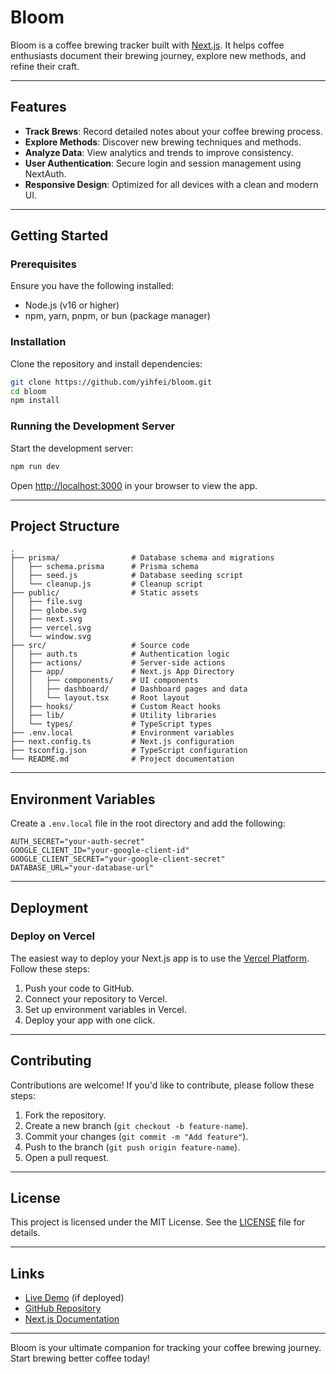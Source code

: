 # Bloom

Bloom is a coffee brewing tracker built with [Next.js](https://nextjs.org). It helps coffee enthusiasts document their brewing journey, explore new methods, and refine their craft.

---

## Features

- **Track Brews**: Record detailed notes about your coffee brewing process.
- **Explore Methods**: Discover new brewing techniques and methods.
- **Analyze Data**: View analytics and trends to improve consistency.
- **User Authentication**: Secure login and session management using NextAuth.
- **Responsive Design**: Optimized for all devices with a clean and modern UI.

---

## Getting Started

### Prerequisites

Ensure you have the following installed:
- Node.js (v16 or higher)
- npm, yarn, pnpm, or bun (package manager)

### Installation

Clone the repository and install dependencies:

```bash
git clone https://github.com/yihfei/bloom.git
cd bloom
npm install
```

### Running the Development Server

Start the development server:

```bash
npm run dev
```

Open [http://localhost:3000](http://localhost:3000) in your browser to view the app.

---

## Project Structure

```
.
├── prisma/                # Database schema and migrations
│   ├── schema.prisma      # Prisma schema
│   ├── seed.js            # Database seeding script
│   └── cleanup.js         # Cleanup script
├── public/                # Static assets
│   ├── file.svg
│   ├── globe.svg
│   ├── next.svg
│   ├── vercel.svg
│   └── window.svg
├── src/                   # Source code
│   ├── auth.ts            # Authentication logic
│   ├── actions/           # Server-side actions
│   ├── app/               # Next.js App Directory
│   │   ├── components/    # UI components
│   │   ├── dashboard/     # Dashboard pages and data
│   │   └── layout.tsx     # Root layout
│   ├── hooks/             # Custom React hooks
│   ├── lib/               # Utility libraries
│   └── types/             # TypeScript types
├── .env.local             # Environment variables
├── next.config.ts         # Next.js configuration
├── tsconfig.json          # TypeScript configuration
└── README.md              # Project documentation
```

---

## Environment Variables

Create a `.env.local` file in the root directory and add the following:

```env
AUTH_SECRET="your-auth-secret"
GOOGLE_CLIENT_ID="your-google-client-id"
GOOGLE_CLIENT_SECRET="your-google-client-secret"
DATABASE_URL="your-database-url"
```

---

## Deployment

### Deploy on Vercel

The easiest way to deploy your Next.js app is to use the [Vercel Platform](https://vercel.com). Follow these steps:

1. Push your code to GitHub.
2. Connect your repository to Vercel.
3. Set up environment variables in Vercel.
4. Deploy your app with one click.

---

## Contributing

Contributions are welcome! If you'd like to contribute, please follow these steps:

1. Fork the repository.
2. Create a new branch (`git checkout -b feature-name`).
3. Commit your changes (`git commit -m "Add feature"`).
4. Push to the branch (`git push origin feature-name`).
5. Open a pull request.

---

## License

This project is licensed under the MIT License. See the [LICENSE](LICENSE) file for details.

---

## Links

- [Live Demo](https://bloom.vercel.app) (if deployed)
- [GitHub Repository](https://github.com/yihfei/bloom)
- [Next.js Documentation](https://nextjs.org/docs)

---

Bloom is your ultimate companion for tracking your coffee brewing journey. Start brewing better coffee today!